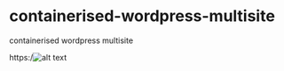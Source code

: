# containerised-wordpress-multisite
containerised wordpress multisite




https:/![alt text](/github.com/systemdesignauthority/containerised-wordpress-multisite/blob/main/containerised_wordpress_multisite.png?raw=true)
